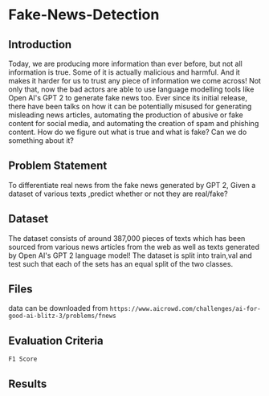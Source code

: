 # Fake-News-Detection
## Introduction
Today, we are producing more information than ever before, but not all information is true. Some of it is actually malicious and harmful. And it makes it harder for us to trust any piece of information we come across! Not only that, now the bad actors are able to use language modelling tools like Open AI's GPT 2 to generate fake news too. Ever since its initial release, there have been talks on how it can be potentially misused for generating misleading news articles, automating the production of abusive or fake content for social media, and automating the creation of spam and phishing content.
How do we figure out what is true and what is fake? Can we do something about it?
## Problem Statement
To differentiate real news from the fake news generated by GPT 2, Given a dataset of various texts ,predict whether or not they are real/fake?
## Dataset
The dataset consists of around 387,000 pieces of texts which has been sourced from various news articles from the web as well as texts generated by Open AI's GPT 2 language model!
The dataset is split into train,val and test such that each of the sets has an equal split of the two classes.
## Files
data can be downloaded from ```https://www.aicrowd.com/challenges/ai-for-good-ai-blitz-3/problems/fnews```
## Evaluation Criteria
```F1 Score```
## Results


